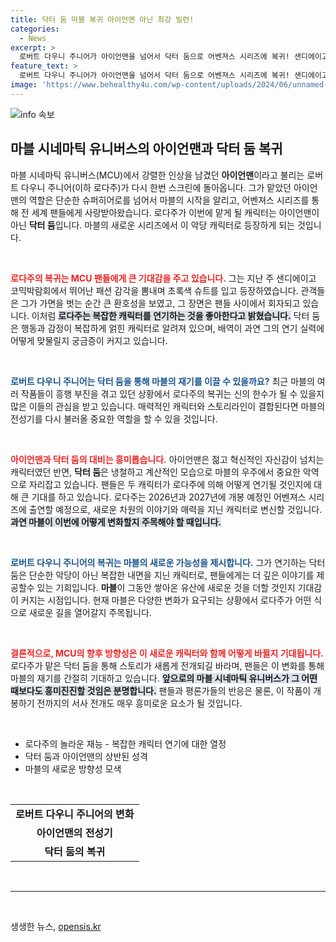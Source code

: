 ```yaml
---
title: 닥터 둠 마블 복귀 아이언맨 아닌 최강 빌런!
categories:
  - News
excerpt: >
  로버트 다우니 주니어가 아이언맨을 넘어서 닥터 둠으로 어벤져스 시리즈에 복귀! 샌디에이고 코믹 박람회에서의 깜짝 등장으로 팬들의 열광을 이끌어낸 그는, 마블의 재기를 이끌 수 있을까? 클릭하고 확인해보세요!
feature_text: >
  로버트 다우니 주니어가 아이언맨을 넘어서 닥터 둠으로 어벤져스 시리즈에 복귀! 샌디에이고 코믹 박람회에서의 깜짝 등장으로 팬들의 열광을 이끌어낸 그는, 마블의 재기를 이끌 수 있을까? 클릭하고 확인해보세요!
image: 'https://www.behealthy4u.com/wp-content/uploads/2024/06/unnamed-file.png'
---
```


<p><img src="https://www.behealthy4u.com/wp-content/uploads/2024/06/unnamed-file.png" alt="info 속보" /></p>

<h2 data-ke-size="size26">마블 시네마틱 유니버스의 아이언맨과 닥터 둠 복귀</h2>

<p data-ke-size="size16">마블 시네마틱 유니버스(MCU)에서 강렬한 인상을 남겼던 <b>아이언맨</b>이라고 불리는 로버트 다우니 주니어(이하 로다주)가 다시 한번 스크린에 돌아옵니다. 그가 맡았던 아이언맨의 역할은 단순한 슈퍼히어로를 넘어서 마블의 시작을 알리고, 어벤져스 시리즈를 통해 전 세계 팬들에게 사랑받아왔습니다. 로다주가 이번에 맡게 될 캐릭터는 아이언맨이 아닌 <b>닥터 둠</b>입니다. 마블의 새로운 시리즈에서 이 악당 캐릭터로 등장하게 되는 것입니다.</p>

<p data-ke-size="size16">&nbsp;</p>

<p><b><span style="color: #ee2323;">로다주의 복귀는 MCU 팬들에게 큰 기대감을 주고 있습니다.</span></b> 그는 지난 주 샌디에이고 코믹박람회에서 뛰어난 패션 감각을 뽐내며 초록색 슈트를 입고 등장하였습니다. 관객들은 그가 가면을 벗는 순간 큰 환호성을 보였고, 그 장면은 팬들 사이에서 회자되고 있습니다. 이처럼 <b><span style="background-color: #21538527;">로다주는 복잡한 캐릭터를 연기하는 것을 좋아한다고 밝혔습니다.</span></b> 닥터 둠은 행동과 감정이 복잡하게 얽힌 캐릭터로 알려져 있으며, 배역이 과연 그의 연기 실력에 어떻게 맞물릴지 궁금증이 커지고 있습니다.</p></p>

<p data-ke-size="size16">&nbsp;</p>

<p><b><span style="color: #1a5490;">로버트 다우니 주니어는 닥터 둠을 통해 마블의 재기를 이끌 수 있을까요?</span></b> 최근 마블의 여러 작품들이 흥행 부진을 겪고 있던 상황에서 로다주의 복귀는 신의 한수가 될 수 있을지 많은 이들의 관심을 받고 있습니다. 매력적인 캐릭터와 스토리라인이 결합된다면 마블의 전성기를 다시 불러올 중요한 역할을 할 수 있을 것입니다.</p></p>

<p data-ke-size="size16">&nbsp;</p>

<p><b><span style="color: #ee2323;">아이언맨과 닥터 둠의 대비는 흥미롭습니다.</span></b> 아이언맨은 젊고 혁신적인 자신감이 넘치는 캐릭터였던 반면, <b>닥터 둠</b>은 냉철하고 계산적인 모습으로 마블의 우주에서 중요한 악역으로 자리잡고 있습니다. 팬들은 두 캐릭터가 로다주에 의해 어떻게 연기될 것인지에 대해 큰 기대를 하고 있습니다. 로다주는 2026년과 2027년에 개봉 예정인 어벤져스 시리즈에 출연할 예정으로, 새로운 차원의 이야기와 매력을 지닌 캐릭터로 변신할 것입니다. <b><span style="background-color: #21538527;">과연 마블이 이번에 어떻게 변화할지 주목해야 할 때입니다.</span></b></p></p>

<p data-ke-size="size16">&nbsp;</p>

<p><b><span style="color: #1a5490;">로버트 다우니 주니어의 복귀는 마블의 새로운 가능성을 제시합니다.</span></b> 그가 연기하는 닥터 둠은 단순한 악당이 아닌 복잡한 내면을 지닌 캐릭터로, 팬들에게는 더 깊은 이야기를 제공할수 있는 기회입니다. <b>마블</b>이 그동안 쌓아온 유산에 새로운 것을 더할 것인지 기대감이 커지는 시점입니다. 현재 마블은 다양한 변화가 요구되는 상황에서 로다주가 어떤 식으로 새로운 길을 열어갈지 주목됩니다.</p></p>

<p data-ke-size="size16">&nbsp;</p>

<p><b><span style="color: #ee2323;">결론적으로, MCU의 향후 방향성은 이 새로운 캐릭터와 함께 어떻게 바뀔지 기대됩니다.</span></b> 로다주가 맡은 닥터 둠을 통해 스토리가 새롭게 전개되길 바라며, 팬들은 이 변화를 통해 마블의 재기를 간절히 기대하고 있습니다. <b><span style="background-color: #21538527;">앞으로의 마블 시네마틱 유니버스가 그 어떤 때보다도 흥미진진할 것임은 분명합니다.</span></b> 팬들과 평론가들의 반응은 물론, 이 작품이 개봉하기 전까지의 서사 전개도 매우 흥미로운 요소가 될 것입니다.</p></p>

<p data-ke-size="size16">&nbsp;</p>

<ul>
    <li>로다주의 놀라운 재능 - 복잡한 캐릭터 연기에 대한 열정</li>
    <li>닥터 둠과 아이언맨의 상반된 성격</li>
    <li>마블의 새로운 방향성 모색</li>
</ul>

<p data-ke-size="size16">&nbsp;</p>

<table>
    <tr>
        <td style="text-align: center; height: 17px;"><b>로버트 다우니 주니어의 변화</b></td>
    </tr>
    <tr>
        <td style="text-align: center; height: 17px;"><b>아이언맨의 전성기</b></td>
    </tr>
    <tr>
        <td style="text-align: center; height: 17px;"><b>닥터 둠의 복귀</b></td>
    </tr>
</table>

<p data-ke-size="size16">&nbsp;</p>

<hr />

<p data-ke-size="size16">&nbsp;</p>
생생한 뉴스, <a href="https://opensis.kr" rel="dofollow">opensis.kr</a>


